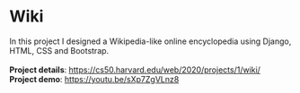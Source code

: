 # **Wiki**

In this project I designed a Wikipedia-like online encyclopedia using Django, HTML, CSS and Bootstrap.<br><br>
**Project details**: https://cs50.harvard.edu/web/2020/projects/1/wiki/
<br>
**Project demo**: https://youtu.be/sXp7ZgVLnz8
